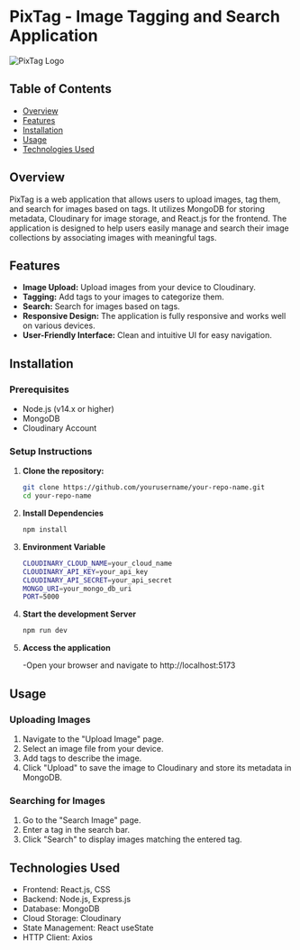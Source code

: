 # PixTag - Image Tagging and Search Application

![PixTag Logo](./path/to/your/logo.png)

## Table of Contents

- [Overview](#overview)
- [Features](#features)
- [Installation](#installation)
- [Usage](#usage)
- [Technologies Used](#technologies-used)


## Overview

PixTag is a web application that allows users to upload images, tag them, and search for images based on tags. It utilizes MongoDB for storing metadata, Cloudinary for image storage, and React.js for the frontend. The application is designed to help users easily manage and search their image collections by associating images with meaningful tags.

## Features

- **Image Upload:** Upload images from your device to Cloudinary.
- **Tagging:** Add tags to your images to categorize them.
- **Search:** Search for images based on tags.
- **Responsive Design:** The application is fully responsive and works well on various devices.
- **User-Friendly Interface:** Clean and intuitive UI for easy navigation.

## Installation

### Prerequisites

- Node.js (v14.x or higher)
- MongoDB
- Cloudinary Account

### Setup Instructions

1. **Clone the repository:**

   ```bash
   git clone https://github.com/yourusername/your-repo-name.git
   cd your-repo-name

2. **Install Dependencies**

    ```bash
    npm install

3. **Environment Variable**

    ```bash
    CLOUDINARY_CLOUD_NAME=your_cloud_name
    CLOUDINARY_API_KEY=your_api_key
    CLOUDINARY_API_SECRET=your_api_secret
    MONGO_URI=your_mongo_db_uri
    PORT=5000

4. **Start the development Server**
    ```bash
    npm run dev

5. **Access the application**
   
    -Open your browser and navigate to http://localhost:5173 

## Usage

### Uploading Images

1. Navigate to the "Upload Image" page.
2. Select an image file from your device.
3. Add tags to describe the image.
4. Click "Upload" to save the image to Cloudinary and store its metadata in MongoDB.

### Searching for Images

1. Go to the "Search Image" page.
2. Enter a tag in the search bar.
3. Click "Search" to display images matching the entered tag.

## Technologies Used

- Frontend: React.js, CSS
- Backend: Node.js, Express.js
- Database: MongoDB
- Cloud Storage: Cloudinary
- State Management: React useState
- HTTP Client: Axios

